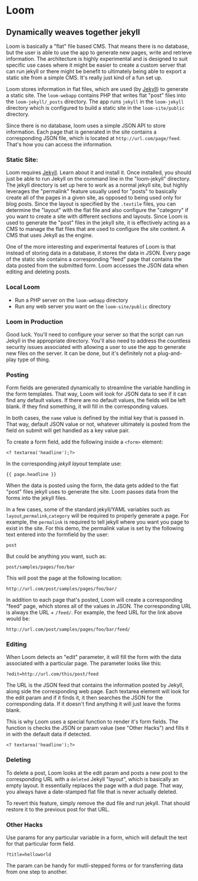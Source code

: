 Loom
====
Dynamically weaves together jekyll
-----------------------------------


Loom is basically a "flat" file based CMS. That means there is no database, but the user is able to use the app to generate new pages, write and retrieve information. The architecture is highly experimental and is designed to suit specific use cases where it might be easier to create a custom server that can run jekyll or there might be benefit to ultimately being able to export a static site from a simple CMS. It's really just kind of a fun set up. 

Loom stores information in flat files, which are used (by [Jekyll](https://github.com/mojombo/jekyll/)) to generate a static site. The `loom-webapp` contains PHP that writes flat "post" files into the `loom-jekyll/_posts` directory. The app runs `jekyll` in the `loom-jekyll` directory which is configured to build a static site in the `loom-site/public` directory.

Since there is no database, loom uses a simple JSON API to store information. Each page that is generated in the site contains a corresponding JSON file, which is located at `http://url.com/page/feed`. That's how you can access the information.


### Static Site:

Loom requires [Jekyll](https://github.com/mojombo/jekyll/). Learn about it and install it. Once installed, you should just be able to run Jekyll on the command line in the "loom-jekyll" directory. The jekyll directory is set up here to work as a normal jekyll site, but highly leverages the "permalink" feature usually used for "posts" to basically create all of the pages in a given site, as opposed to being used only for blog posts. Since the layout is specified by the `.textile` files, you can determine the "layout" with the flat file and also configure the "category" if you want to create a site with different sections and layouts. Since Loom is used to generate the "post" files in the jekyll site, it is effectively acting as a CMS to manage the flat files that are used to configure the site content. A CMS that uses Jekyll as the engine.

One of the more interesting and experimental features of Loom is that instead of storing data in a database, it stores the data in JSON. Every page of the static site contains a corresponding "feed" page that contains the data posted from the submitted form. Loom accesses the JSON data when editing and deleting posts.	
	
### Local Loom
* Run a PHP server on the `loom-webapp` directory
* Run any web server you want on the `loom-site/public` directory

### Loom in Production
Good luck. You'll need to configure your server so that the script can run Jekyll in the appropriate directory. You'll also need to address the countless security issues associated with allowing a user to use the app to generate new files on the server. It can be done, but it's definitely not a plug-and-play type of thing.


### Posting

Form fields are generated dynamically to streamline the variable handling in the form templates. That way, Loom will look for JSON data to see if it can find any default values. If there are no default values, the fields will be left blank. If they find something, it will fill in the corresponding values. 

In both cases, the `name` value is defined by the initial key that is passed in. That way, default JSON value or not, whatever ultimately is posted from the field on submit will get handled as a key value pair.

To create a form field, add the following inside a `<form>` element:

	<? textarea('headline');?>

In the corresponding *jekyll layout* template use:

	{{ page.headline }}

When the data is posted using the form, the data gets added to the flat "post" files jekyll uses to generate the site. Loom passes data from the forms into the jekyll files.

In a few cases, some of the standard jekyll/YAML variables such as `layout`,`permalink`,`category` will be required to properly generate a page. For example, the `permalink` is required to tell jekyll where you want you page to exist in the site. For this demo, the permalink value is set by the following text entered into the formfield by the user:

	post
	
But could be anything you want, such as:

	post/samples/pages/foo/bar
	
This will post the page at the following location:

	http://url.com/post/samples/pages/foo/bar/
	
In addition to each page that's posted, Loom will create a corresponding "feed" page, which stores all of the values in JSON. The corresponding URL is always the URL + `/feed/`. For example, the feed URL for the link above would be:

	http://url.com/post/samples/pages/foo/bar/feed/


	
### Editing

When Loom detects an "edit" parameter, it will fill the form with the data associated with a particular page. The parameter looks like this:

	?edit=http://url.com/this/post/feed
	
The URL is the JSON feed that contains the information posted by Jekyll, along side the corresponding web page. Each textarea element will look for the edit param and if it finds it, it then searches the JSON for the corresponding data. If it doesn't find anything it will just leave the forms blank.

This is why Loom uses a special function to render it's form fields. The function is checks the JSON or param value (see "Other Hacks") and fills it in with the default data if detected.

	<? textarea('headline');?>
	


### Deleting

To delete a post, Loom looks at the edit param and posts a new post to the corresponding URL with a `deleted` Jekyll "layout", which is basically an empty layout. It essentially replaces the page with a dud page. That way, you always have a date-stamped flat file that is never actually deleted. 

To revert this feature, simply remove the dud file and run jekyll. That should restore it to the previous post for that URL.

### Other Hacks

Use params for any particular variable in a form, which will default the text for that particular form field.

	?title=helloworld
	
The param can be handy for mutli-stepped forms or for transferring data from one step to another.


